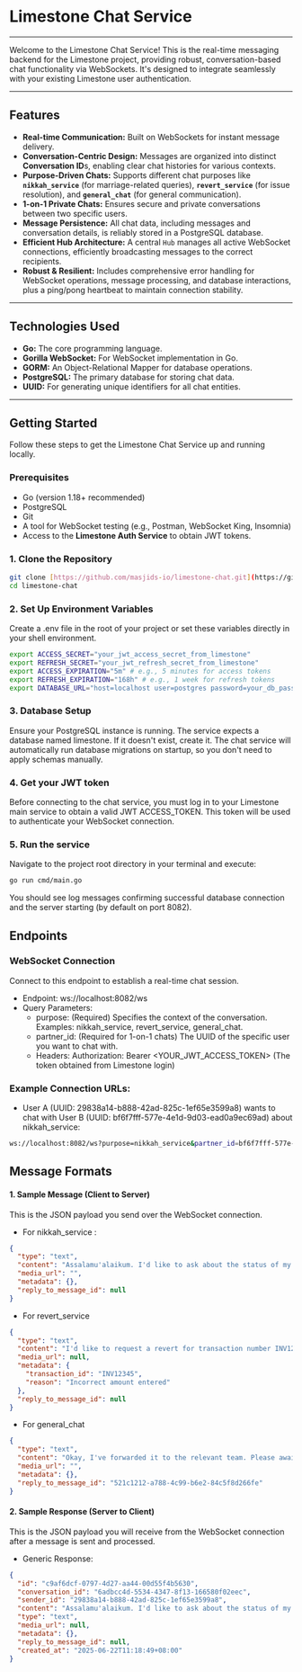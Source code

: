 # Limestone Chat Service

---

Welcome to the Limestone Chat Service! This is the real-time messaging backend for the Limestone project, providing robust, conversation-based chat functionality via WebSockets. It's designed to integrate seamlessly with your existing Limestone user authentication.

---

## Features

* **Real-time Communication:** Built on WebSockets for instant message delivery.
* **Conversation-Centric Design:** Messages are organized into distinct **Conversation ID**s, enabling clear chat histories for various contexts.
* **Purpose-Driven Chats:** Supports different chat purposes like **`nikkah_service`** (for marriage-related queries), **`revert_service`** (for issue resolution), and **`general_chat`** (for general communication).
* **1-on-1 Private Chats:** Ensures secure and private conversations between two specific users.
* **Message Persistence:** All chat data, including messages and conversation details, is reliably stored in a PostgreSQL database.
* **Efficient Hub Architecture:** A central `Hub` manages all active WebSocket connections, efficiently broadcasting messages to the correct recipients.
* **Robust & Resilient:** Includes comprehensive error handling for WebSocket operations, message processing, and database interactions, plus a ping/pong heartbeat to maintain connection stability.

---

## Technologies Used

* **Go:** The core programming language.
* **Gorilla WebSocket:** For WebSocket implementation in Go.
* **GORM:** An Object-Relational Mapper for database operations.
* **PostgreSQL:** The primary database for storing chat data.
* **UUID:** For generating unique identifiers for all chat entities.

---

## Getting Started

Follow these steps to get the Limestone Chat Service up and running locally.

### Prerequisites

* Go (version 1.18+ recommended)
* PostgreSQL
* Git
* A tool for WebSocket testing (e.g., Postman, WebSocket King, Insomnia)
* Access to the **Limestone Auth Service** to obtain JWT tokens.

### 1. Clone the Repository

```bash
git clone [https://github.com/masjids-io/limestone-chat.git](https://github.com/masjids-io/limestone-chat.git)
cd limestone-chat
```

### 2. Set Up Environment Variables
Create a .env file in the root of your project or set these variables directly in your shell environment.

```bash
export ACCESS_SECRET="your_jwt_access_secret_from_limestone"
export REFRESH_SECRET="your_jwt_refresh_secret_from_limestone"
export ACCESS_EXPIRATION="5m" # e.g., 5 minutes for access tokens
export REFRESH_EXPIRATION="168h" # e.g., 1 week for refresh tokens
export DATABASE_URL="host=localhost user=postgres password=your_db_password dbname=limestone port=5432 sslmode=disable"
```
### 3. Database Setup
Ensure your PostgreSQL instance is running. The service expects a database named limestone. If it doesn't exist, create it. The chat service will automatically run database migrations on startup, so you don't need to apply schemas manually.

### 4. Get your JWT token
Before connecting to the chat service, you must log in to your Limestone main service to obtain a valid JWT ACCESS_TOKEN. This token will be used to authenticate your WebSocket connection.

### 5. Run the service
Navigate to the project root directory in your terminal and execute:
```bash
go run cmd/main.go
```
You should see log messages confirming successful database connection and the server starting (by default on port 8082).

## Endpoints
### WebSocket Connection
Connect to this endpoint to establish a real-time chat session.

* Endpoint: ws://localhost:8082/ws
* Query Parameters:
  * purpose: (Required) Specifies the context of the conversation. Examples: nikkah_service, revert_service, general_chat.
  * partner_id: (Required for 1-on-1 chats) The UUID of the specific user you want to chat with.
  * Headers:
  Authorization: Bearer <YOUR_JWT_ACCESS_TOKEN> (The token obtained from Limestone login)

### Example Connection URLs:
* User A (UUID: 29838a14-b888-42ad-825c-1ef65e3599a8) wants to chat with User B (UUID: bf6f7fff-577e-4e1d-9d03-ead0a9ec69ad) about nikkah_service:
```bash
ws://localhost:8082/ws?purpose=nikkah_service&partner_id=bf6f7fff-577e-4e1d-9d03-ead0a9ec69ad
```

## Message Formats

#### 1. Sample Message (Client to Server)
This is the JSON payload you send over the WebSocket connection.
* For nikkah_service :
```json
{
  "type": "text",
  "content": "Assalamu'alaikum. I'd like to ask about the status of my marriage application.",
  "media_url": "",
  "metadata": {},
  "reply_to_message_id": null
}
```
* For revert_service
```json
{
  "type": "text",
  "content": "I'd like to request a revert for transaction number INV12345. Please help.",
  "media_url": null,           
  "metadata": {
    "transaction_id": "INV12345",
    "reason": "Incorrect amount entered"
  },            
  "reply_to_message_id": null
}
```
* For general_chat
```json
{
  "type": "text",
  "content": "Okay, I've forwarded it to the relevant team. Please await further updates.",
  "media_url": "",           
  "metadata": {},            
  "reply_to_message_id": "521c1212-a788-4c99-b6e2-84c5f8d266fe" 
}
```

#### 2. Sample Response (Server to Client)
This is the JSON payload you will receive from the WebSocket connection after a message is sent and processed.
* Generic Response:
```json
{
  "id": "c9af6dcf-0797-4d27-aa44-00d55f4b5630",
  "conversation_id": "6adbcc4d-5534-4347-8f13-166580f02eec",
  "sender_id": "29838a14-b888-42ad-825c-1ef65e3599a8",
  "content": "Assalamu'alaikum. I'd like to ask about the status of my marriage application.",
  "type": "text",
  "media_url": null,
  "metadata": {},
  "reply_to_message_id": null,
  "created_at": "2025-06-22T11:18:49+08:00"
}
```